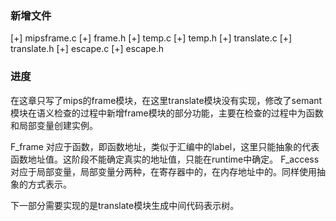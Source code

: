 ### 新增文件
[+] mipsframe.c
[+] frame.h
[+] temp.c
[+] temp.h
[+] translate.c
[+] translate.h
[+] escape.c
[+] escape.h

### 进度
在这章只写了mips的frame模块，在这里translate模块没有实现，修改了semant模块在语义检查的过程中新增frame模块的部分功能，主要在检查的过程中为函数和局部变量创建实例。

F_frame 对应于函数，即函数地址，类似于汇编中的label，这里只能抽象的代表函数地址值。这阶段不能确定真实的地址值，只能在runtime中确定。
F_access 对应于局部变量，局部变量分两种，在寄存器中的，在内存地址中的。同样使用抽象的方式表示。

下一部分需要实现的是translate模块生成中间代码表示树。
